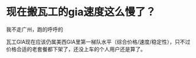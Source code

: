 # 现在搬瓦工的gia速度这么慢了？


我不走广州，跑的呼呼的

瓦工GIA现在应该仍属美西GIA里第一梯队水平（综合价格/速度/稳定性），只不过价格合适的老套餐都下架了，还没上车的个人用户还是算了。
